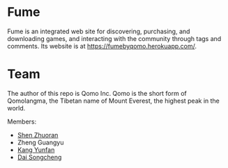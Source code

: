 # Fume

Fume is an integrated web site for discovering, purchasing, and downloading games, and interacting with the community through tags and comments. Its website is at https://fumebyqomo.herokuapp.com/.

# Team

The author of this repo is Qomo Inc. Qomo is the short form of Qomolangma, the Tibetan name of Mount Everest, the highest peak in the world.

Members:

- [Shen Zhuoran](https://github.com/cmsflash)
- Zheng Guangyu
- [Kang Yunfan](https://github.com/kangyunfan)
- [Dai Songcheng](https://github.com/Samson-Dai)
